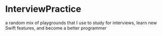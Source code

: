 # InterviewPractice
a random mix of playgrounds that I use to study for interviews, learn new Swift features, and become a better programmer
